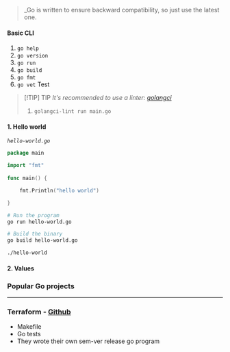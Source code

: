 
>_Go is written to ensure backward compatibility, so just use the latest one.

#### Basic CLI

1. `go help`
2. `go version`
3. `go run`
4. `go build`
5. `go fmt`
6. `go vet`
Test

> [!TIP] TIP 
> *It's recommended to use a linter: [golangci](https://github.com/golangci/golangci-lint)*
> 1. `golangci-lint run main.go`
> 


#### 1. Hello world

*`hello-world.go`*
```go
package main

import "fmt"
  
func main() {

	fmt.Println("hello world")

}
```


```bash
# Run the program
go run hello-world.go

# Build the binary
go build hello-world.go

./hello-world
```


#### 2. Values





### Popular Go projects
---

### Terraform - [Github](https://github.com/hashicorp/terraform)

- Makefile
- Go tests
- They wrote their own sem-ver release go program